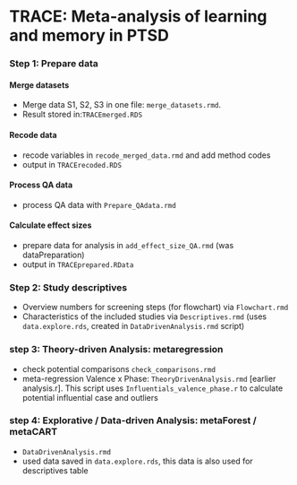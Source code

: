 # TRACE: Meta-analysis of learning and memory in PTSD

### Step 1: Prepare data

#### Merge datasets
- Merge data S1, S2, S3 in one file: `merge_datasets.rmd`. 
- Result stored in:`TRACEmerged.RDS`
  
#### Recode data
- recode variables in `recode_merged_data.rmd` and add method codes
- output in `TRACErecoded.RDS`

#### Process QA data
- process QA data with `Prepare_QAdata.rmd`

#### Calculate effect sizes
- prepare data for analysis in `add_effect_size_QA.rmd` (was dataPreparation) 
- output in `TRACEprepared.RData` 


### Step 2: Study descriptives
- Overview numbers for screening steps (for flowchart) via `Flowchart.rmd`
- Characteristics of the included studies via `Descriptives.rmd` (uses `data.explore.rds`, created in `DataDrivenAnalysis.rmd` script)

### step 3: Theory-driven Analysis: metaregression

- check potential comparisons `check_comparisons.rmd`
- meta-regression Valence x Phase: `TheoryDrivenAnalysis.rmd` [earlier analysis.r]. This script uses
`Influentials_valence_phase.r` to calculate potential influential case and outliers

### step 4: Explorative / Data-driven Analysis: metaForest / metaCART
- `DataDrivenAnalysis.rmd`
- used data saved in `data.explore.rds`, this data is also used for descriptives table